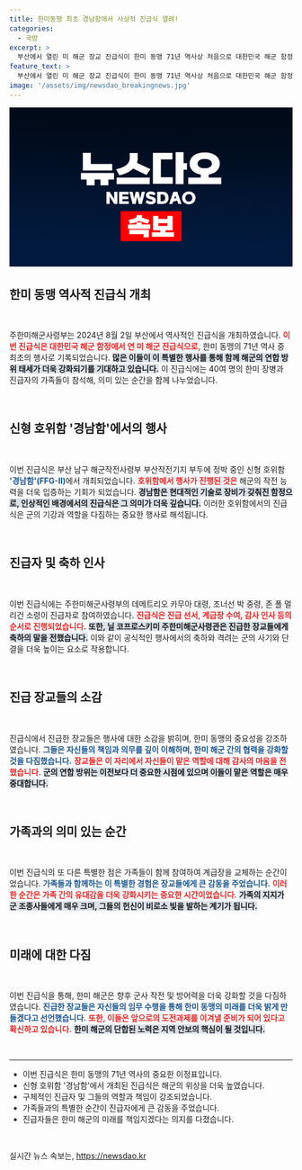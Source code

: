 ```yaml
---
title: 한미동맹 최초 경남함에서 사상적 진급식 열려!
categories:
  - 국방
excerpt: >
  부산에서 열린 미 해군 장교 진급식이 한미 동맹 71년 역사상 처음으로 대한민국 해군 함정에서 개최되었습니다. 해군작전사령부에서 진행된 이번 행사, 과연 어떤 의미를 지닐까요? 클릭해서 확인하세요!
feature_text: >
  부산에서 열린 미 해군 장교 진급식이 한미 동맹 71년 역사상 처음으로 대한민국 해군 함정에서 개최되었습니다. 해군작전사령부에서 진행된 이번 행사, 과연 어떤 의미를 지닐까요? 클릭해서 확인하세요!
image: '/assets/img/newsdao_breakingnews.jpg'
---
```


<p><img src="/assets/img/newsdao_breakingnews.jpg" alt="implanttips 속보" /></p>

<h2 data-ke-size="size26">한미 동맹 역사적 진급식 개최</h2>

<p data-ke-size="size16">&nbsp;</p>

<p>주한미해군사령부는 2024년 8월 2일 부산에서 역사적인 진급식을 개최하였습니다. <b><span style="color: #ee2323;">이번 진급식은 대한민국 해군 함정에서 연 미 해군 진급식으로,</span></b> 한미 동맹의 71년 역사 중 최초의 행사로 기록되었습니다. <b><span style="background-color: #21538527;">많은 이들이 이 특별한 행사를 통해 함께 해군의 연합 방위 태세가 더욱 강화되기를 기대하고 있습니다.</span></b> 이 진급식에는 40여 명의 한미 장병과 진급자의 가족들이 참석해, 의미 있는 순간을 함께 나누었습니다.</p>

<p data-ke-size="size16">&nbsp;</p>

<h2 data-ke-size="size26">신형 호위함 '경남함'에서의 행사</h2>

<p data-ke-size="size16">&nbsp;</p>

<p>이번 진급식은 부산 남구 해군작전사령부 부산작전기지 부두에 정박 중인 신형 호위함 <b><span style="color: #1a5490;">'경남함'(FFG-Ⅱ)</span></b>에서 개최되었습니다. <b><span style="color: #ee2323;">호위함에서 행사가 진행된 것은</span></b> 해군의 작전 능력을 더욱 입증하는 기회가 되었습니다. <b><span style="background-color: #21538527;">경남함은 현대적인 기술로 장비가 갖춰진 함정으로, 인상적인 배경에서의 진급식은 그 의미가 더욱 깊습니다.</span></b> 이러한 호위함에서의 진급식은 군의 기강과 역할을 다짐하는 중요한 행사로 해석됩니다.</p>

<p data-ke-size="size16">&nbsp;</p>

<h2 data-ke-size="size26">진급자 및 축하 인사</h2>

<p data-ke-size="size16">&nbsp;</p>

<p>이번 진급식에는 주한미해군사령부의 데메트리오 카무아 대령, 조너선 박 중령, 존 폴 멀리건 소령이 진급자로 참여하였습니다. <b><span style="color: #ee2323;">진급식은 진급 선서, 계급장 수여, 감사 인사 등의 순서로 진행되었습니다.</span></b> <b><span style="background-color: #21538527;">또한, 닐 코프로스키미 주한미해군사령관은 진급한 장교들에게 축하의 말을 전했습니다.</span></b> 이와 같이 공식적인 행사에서의 축하와 격려는 군의 사기와 단결을 더욱 높이는 요소로 작용합니다.</p>

<p data-ke-size="size16">&nbsp;</p>

<h2 data-ke-size="size26">진급 장교들의 소감</h2>

<p data-ke-size="size16">&nbsp;</p>

<p>진급식에서 진급한 장교들은 행사에 대한 소감을 밝히며, 한미 동맹의 중요성을 강조하였습니다. <b><span style="color: #1a5490;">그들은 자신들의 책임과 의무를 깊이 이해하며, 한미 해군 간의 협력을 강화할 것을 다짐했습니다.</span></b> <b><span style="color: #ee2323;">장교들은 이 자리에서 자신들이 맡은 역할에 대해 감사의 마음을 전했습니다.</span></b> <b><span style="background-color: #21538527;">군의 연합 방위는 이전보다 더 중요한 시점에 있으며 이들이 맡은 역할은 매우 중대합니다.</span></b></p>

<p data-ke-size="size16">&nbsp;</p>

<h2 data-ke-size="size26">가족과의 의미 있는 순간</h2>

<p data-ke-size="size16">&nbsp;</p>

<p>이번 진급식의 또 다른 특별한 점은 가족들이 함께 참여하여 계급장을 교체하는 순간이었습니다. <b><span style="color: #1a5490;">가족들과 함께하는 이 특별한 경험은 장교들에게 큰 감동을 주었습니다.</span></b> <b><span style="color: #ee2323;">이러한 순간은 가족 간의 유대감을 더욱 강화시키는 중요한 시간이었습니다.</span></b> <b><span style="background-color: #21538527;">가족의 지지가 군 조종사들에게 매우 크며, 그들의 헌신이 비로소 빛을 발하는 계기가 됩니다.</span></b></p>

<p data-ke-size="size16">&nbsp;</p>

<h2 data-ke-size="size26">미래에 대한 다짐</h2>

<p data-ke-size="size16">&nbsp;</p>

<p>이번 진급식을 통해, 한미 해군은 향후 군사 작전 및 방어력을 더욱 강화할 것을 다짐하였습니다. <b><span style="color: #1a5490;">진급한 장교들은 자신들의 임무 수행을 통해 한미 동맹의 미래를 더욱 밝게 만들겠다고 선언했습니다.</span></b> <b><span style="color: #ee2323;">또한, 이들은 앞으로의 도전과제를 이겨낼 준비가 되어 있다고 확신하고 있습니다.</span></b> <b><span style="background-color: #21538527;">한미 해군의 단합된 노력은 지역 안보의 핵심이 될 것입니다.</span></b></p>

<p data-ke-size="size16">&nbsp;</p>

<hr>

<ul>
<li>이번 진급식은 한미 동맹의 71년 역사의 중요한 이정표입니다.</li>
<li>신형 호위함 '경남함'에서 개최된 진급식은 해군의 위상을 더욱 높였습니다.</li>
<li>구체적인 진급자 및 그들의 역할과 책임이 강조되었습니다.</li>
<li>가족들과의 특별한 순간이 진급자에게 큰 감동을 주었습니다.</li>
<li>진급자들은 한미 해군의 미래를 책임지겠다는 의지를 다졌습니다.</li>
</ul>

<p data-ke-size="size16">&nbsp;</p>
실시간 뉴스 속보는, <a href="https://newsdao.kr" rel="dofollow">https://newsdao.kr</a>


